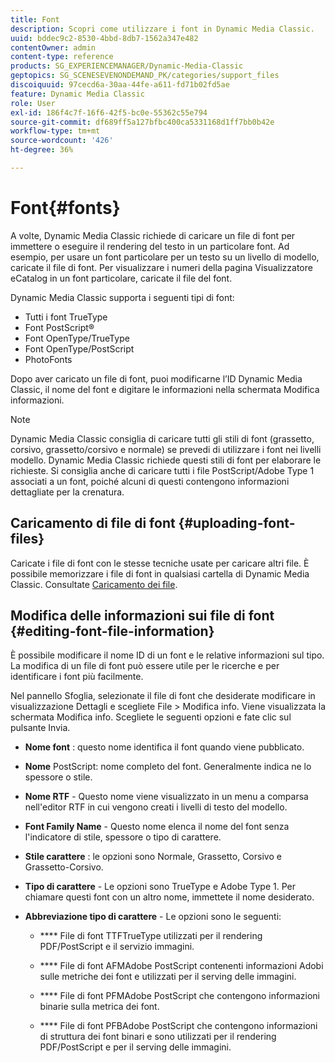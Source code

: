 ```yaml
---
title: Font
description: Scopri come utilizzare i font in Dynamic Media Classic.
uuid: bddec9c2-8530-4bbd-8db7-1562a347e482
contentOwner: admin
content-type: reference
products: SG_EXPERIENCEMANAGER/Dynamic-Media-Classic
geptopics: SG_SCENESEVENONDEMAND_PK/categories/support_files
discoiquuid: 97cecd6a-30aa-44fe-a611-fd71b02fd5ae
feature: Dynamic Media Classic
role: User
exl-id: 186f4c7f-16f6-42f5-bc0e-55362c55e794
source-git-commit: df689ff5a127bfbc400ca5331168d1ff7bb0b42e
workflow-type: tm+mt
source-wordcount: '426'
ht-degree: 36%

---
```


# Font{#fonts}

A volte, Dynamic Media Classic richiede di caricare un file di font per immettere o eseguire il rendering del testo in un particolare font. Ad esempio, per usare un font particolare per un testo su un livello di modello, caricate il file di font. Per visualizzare i numeri della pagina Visualizzatore eCatalog in un font particolare, caricate il file del font.

Dynamic Media Classic supporta i seguenti tipi di font:

* Tutti i font TrueType
* Font PostScript®
* Font OpenType/TrueType
* Font OpenType/PostScript
* PhotoFonts

Dopo aver caricato un file di font, puoi modificarne l’ID Dynamic Media Classic, il nome del font e digitare le informazioni nella schermata Modifica informazioni.

>[!NOTE]
>
>Dynamic Media Classic consiglia di caricare tutti gli stili di font (grassetto, corsivo, grassetto/corsivo e normale) se prevedi di utilizzare i font nei livelli modello. Dynamic Media Classic richiede questi stili di font per elaborare le richieste. Si consiglia anche di caricare tutti i file PostScript/Adobe Type 1 associati a un font, poiché alcuni di questi contengono informazioni dettagliate per la crenatura.

## Caricamento di file di font {#uploading-font-files}

Caricate i file di font con le stesse tecniche usate per caricare altri file. È possibile memorizzare i file di font in qualsiasi cartella di Dynamic Media Classic. Consultate [Caricamento dei file](uploading-files.md#uploading_your_files).

## Modifica delle informazioni sui file di font {#editing-font-file-information}

È possibile modificare il nome ID di un font e le relative informazioni sul tipo. La modifica di un file di font può essere utile per le ricerche e per identificare i font più facilmente.

Nel pannello Sfoglia, selezionate il file di font che desiderate modificare in visualizzazione Dettagli e scegliete File > Modifica info. Viene visualizzata la schermata Modifica info. Scegliete le seguenti opzioni e fate clic sul pulsante Invia.

* **Nome font** : questo nome identifica il font quando viene pubblicato.

* **Nome**  PostScript: nome completo del font. Generalmente indica ne lo spessore o stile.

* **Nome RTF**  - Questo nome viene visualizzato in un menu a comparsa nell&#39;editor RTF in cui vengono creati i livelli di testo del modello.

* **Font Family Name**  - Questo nome elenca il nome del font senza l&#39;indicatore di stile, spessore o tipo di carattere.

* **Stile carattere** : le opzioni sono Normale, Grassetto, Corsivo e Grassetto-Corsivo.

* **Tipo di carattere**  - Le opzioni sono TrueType e Adobe Type 1. Per chiamare questi font con un altro nome, immettete il nome desiderato.

* **Abbreviazione tipo di carattere**  - Le opzioni sono le seguenti:

   * **** File di font TTFTrueType utilizzati per il rendering PDF/PostScript e il servizio immagini.

   * **** File di font AFMAdobe PostScript contenenti informazioni Adobi sulle metriche dei font e utilizzati per il serving delle immagini.

   * **** File di font PFMAdobe PostScript che contengono informazioni binarie sulla metrica dei font.

   * **** File di font PFBAdobe PostScript che contengono informazioni di struttura dei font binari e sono utilizzati per il rendering PDF/PostScript e per il serving delle immagini.
